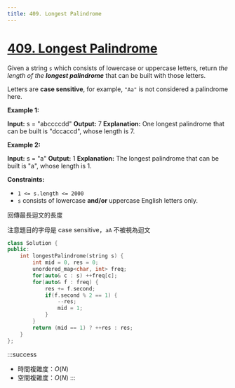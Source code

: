 ```yaml
---
title: 409. Longest Palindrome
---
```


# [409\. Longest Palindrome](https://leetcode.com/problems/longest-palindrome/)

Given a string `s` which consists of lowercase or uppercase letters, return _the length of the **longest palindrome**_ that can be built with those letters.

Letters are **case sensitive**, for example, `"Aa"` is not considered a palindrome here.

**Example 1:**

**Input:** s = "abccccdd"
**Output:** 7
**Explanation:** One longest palindrome that can be built is "dccaccd", whose length is 7.

**Example 2:**

**Input:** s = "a"
**Output:** 1
**Explanation:** The longest palindrome that can be built is "a", whose length is 1.

**Constraints:**

-   `1 <= s.length <= 2000`
-   `s` consists of lowercase **and/or** uppercase English letters only.

回傳最長迴文的長度

注意題目的字母是 case sensitive，`aA` 不被視為迴文

```cpp
class Solution {
public:
    int longestPalindrome(string s) {
        int mid = 0, res = 0;
        unordered_map<char, int> freq;
        for(auto& c : s) ++freq[c];
        for(auto& f : freq) {
            res += f.second;
            if(f.second % 2 == 1) {
                --res;
                mid = 1;
            }
        }
        return (mid == 1) ? ++res : res;
    }
};
```

:::success
- 時間複雜度：$O(N)$
- 空間複雜度：$O(N)$
:::
